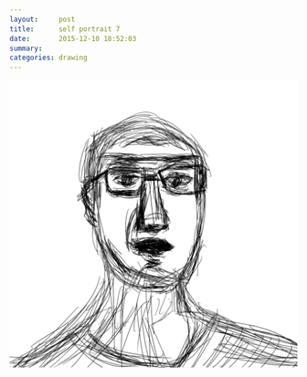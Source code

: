 ```yaml
---
layout:     post
title:      self portrait 7
date:       2015-12-10 18:52:03
summary:    
categories: drawing
---
```

![self portrait 7](/images/diary/self-portrait-7.png "not that hairy")
